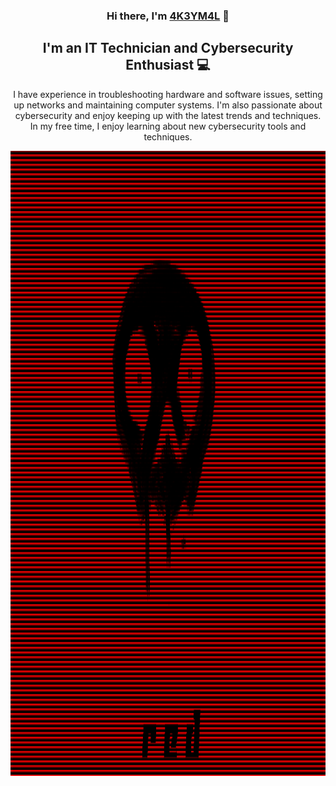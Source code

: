 
<h3 align="center">
Hi there, I'm <a href="https://github.com/4K3YM4L" target="_blank" rel="noreferrer">4K3YM4L</a> 👋
</h3>

<h2 align="center">
I'm an IT Technician and Cybersecurity Enthusiast 💻
</h2>
<p align="center"> I have experience in troubleshooting hardware and software issues, setting up networks and maintaining computer systems. I'm also passionate about cybersecurity and enjoy keeping up with the latest trends and techniques. In my free time, I enjoy learning about new cybersecurity tools and techniques. 
</p>
<img align="center" alt="GIF" src="https://github.com/4K3YM4L/4K3YM4L/blob/main/red.gif?raw=true" height="1000" style="max-width: 100%; display: inline-block;" data-target="animated-image.originalImage"> 
